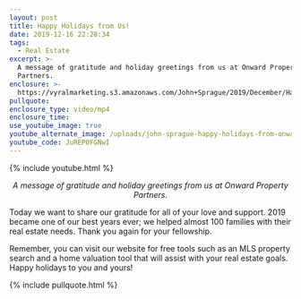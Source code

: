 ```yaml
---
layout: post
title: Happy Holidays from Us!
date: 2019-12-16 22:28:34
tags:
  - Real Estate
excerpt: >-
  A message of gratitude and holiday greetings from us at Onward Property
  Partners.
enclosure: >-
  https://vyralmarketing.s3.amazonaws.com/John+Sprague/2019/December/Happy+Holidays+from+Us!.mp4
pullquote:
enclosure_type: video/mp4
enclosure_time:
use_youtube_image: true
youtube_alternate_image: /uploads/john-sprague-happy-holidays-from-onward-property-partners-youtube.jpg
youtube_code: JuREP0FGNwI
---
```


{% include youtube.html %}

<p style="text-align: center;"><em>A message of gratitude and holiday greetings from us at Onward Property Partners.</em></p>


Today we want to share our gratitude for all of your love and support. 2019 became one of our best years ever; we helped almost 100 families with their real estate needs. Thank you again for your fellowship.

Remember, you can visit our website for free tools such as an MLS property search and a home valuation tool that will assist with your real estate goals. Happy holidays to you and yours\!

{% include pullquote.html %}